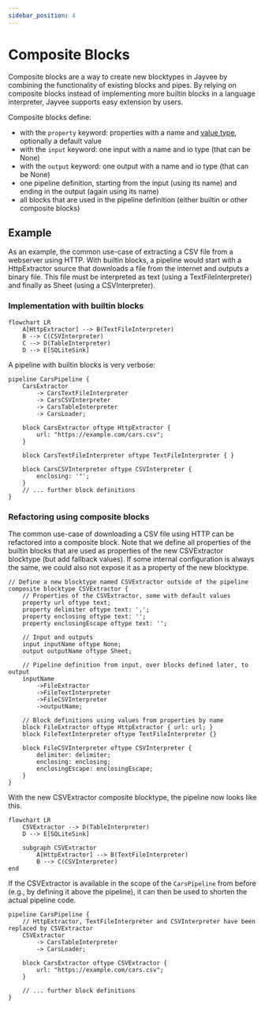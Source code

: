 ```yaml
---
sidebar_position: 4
---
```


# Composite Blocks

Composite blocks are a way to create new blocktypes in Jayvee by combining the functionality of existing blocks and pipes. By relying on composite blocks instead of implementing more builtin blocks in a language interpreter, Jayvee supports easy extension by users.

Composite blocks define:
- with the `property` keyword: properties with a name and [value type](./core-concepts.md#valuetypes), optionally a default value
- with the `input` keyword: one input with a name and io type (that can be None)
- with the `output` keyword: one output with a name and io type (that can be None)
- one pipeline definition, starting from the input (using its name) and ending in the output (again using its name)
- all blocks that are used in the pipeline definition (either builtin or other composite blocks)

## Example
As an example, the common use-case of extracting a CSV file from a webserver using HTTP. With builtin blocks, a pipeline would start with a HttpExtractor source that downloads a file from the internet and outputs a binary file. This file must be interpreted as text (using a TextFileInterpreter) and finally as Sheet (using a CSVInterpreter). 

### Implementation with builtin blocks
```mermaid
flowchart LR
    A[HttpExtractor] --> B(TextFileInterpreter)
    B --> C(CSVInterpreter)
    C --> D(TableInterpreter)
    D --> E[SQLiteSink]
```

A pipeline with builtin blocks is very verbose:

```jayvee
pipeline CarsPipeline {
	CarsExtractor
        -> CarsTextFileInterpreter
	    -> CarsCSVInterpreter 
	   	-> CarsTableInterpreter
		-> CarsLoader;

	block CarsExtractor oftype HttpExtractor {
		url: "https://example.com/cars.csv";
	}

	block CarsTextFileInterpreter oftype TextFileInterpreter { }

	block CarsCSVInterpreter oftype CSVInterpreter {
		enclosing: '"';
	}
    // ... further block definitions
}
```

### Refactoring using composite blocks

The common use-case of downloading a CSV file using HTTP can be refactored into a composite block. Note that we define all properties of the builtin blocks that are used as properties of the new CSVExtractor blocktype (but add fallback values). If some internal configuration is always the same, we could also not expose it as a property of the new blocktype.

```jayvee
// Define a new blocktype named CSVExtractor outside of the pipeline
composite blocktype CSVExtractor {
    // Properties of the CSVExtractor, some with default values
    property url oftype text;
    property delimiter oftype text: ',';
    property enclosing oftype text: '';
    property enclosingEscape oftype text: '';

    // Input and outputs
    input inputName oftype None;
    output outputName oftype Sheet;

    // Pipeline definition from input, over blocks defined later, to output
    inputName
        ->FileExtractor
        ->FileTextInterpreter
        ->FileCSVInterpreter
        ->outputName;

    // Block definitions using values from properties by name
    block FileExtractor oftype HttpExtractor { url: url; }
    block FileTextInterpreter oftype TextFileInterpreter {}

	block FileCSVInterpreter oftype CSVInterpreter {
		delimiter: delimiter;
		enclosing: enclosing;
		enclosingEscape: enclosingEscape;
	}
}
```

With the new CSVExtractor composite blocktype, the pipeline now looks like this.

```mermaid
flowchart LR
    CSVExtractor --> D(TableInterpreter)
    D --> E[SQLiteSink]

    subgraph CSVExtractor
        A[HttpExtractor] --> B(TextFileInterpreter)
        B --> C(CSVInterpreter)
end
```

If the CSVExtractor is available in the scope of the `CarsPipeline` from before (e.g., by defining it above the pipeline), it can then be used to shorten the actual pipeline code.

```jayvee
pipeline CarsPipeline {
    // HttpExtractor, TextFileInterpreter and CSVInterpreter have been replaced by CSVExtractor
    CSVExtractor
        -> CarsTableInterpreter
        -> CarsLoader;

    block CarsExtractor oftype CSVExtractor {
        url: "https://example.com/cars.csv";
    }

    // ... further block definitions
}
```